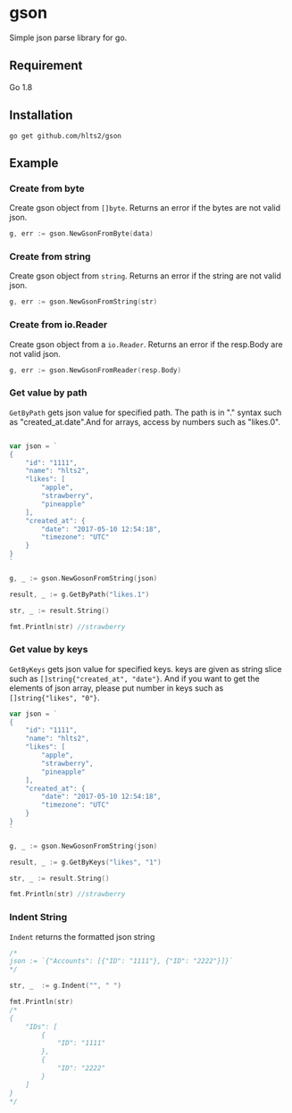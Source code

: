 # gson
Simple json parse library for go.

## Requirement
Go 1.8

## Installation
```shell
go get github.com/hlts2/gson
```
## Example

### Create from byte

Create gson object from `[]byte`. Returns an error if the bytes are not valid json.

```go
g, err := gson.NewGsonFromByte(data)
```

### Create from string

Create gson object from `string`. Returns an error if the string are not valid json.

```go
g, err := gson.NewGsonFromString(str)
```

### Create from io.Reader

Create gson object from a `io.Reader`. Returns an error if the resp.Body are not valid json.

```go
g, err := gson.NewGsonFromReader(resp.Body)
```

### Get value by path

`GetByPath` gets json value for specified path. The path is in "." syntax such as "created_at.date".And for arrays, access by numbers such as "likes.0".

```go

var json = `
{
    "id": "1111",
    "name": "hlts2",
    "likes": [
        "apple",
        "strawberry",
        "pineapple"
    ],
    "created_at": {
        "date": "2017-05-10 12:54:18",
        "timezone": "UTC"
    }
}
`

g, _ := gson.NewGosonFromString(json)

result, _ := g.GetByPath("likes.1")

str, _ := result.String()

fmt.Println(str) //strawberry

```

### Get value by keys

`GetByKeys` gets json value for specified keys. keys are given as string slice such as `[]string{"created_at", "date"}`. And if you want to get the elements of json array, please put number in keys such as `[]string{"likes", "0"}`.

```go
var json = `
{
    "id": "1111",
    "name": "hlts2",
    "likes": [
        "apple",
        "strawberry",
        "pineapple"
    ],
    "created_at": {
        "date": "2017-05-10 12:54:18",
        "timezone": "UTC"
    }
}
`

g, _ := gson.NewGosonFromString(json)

result, _ := g.GetByKeys("likes", "1")

str, _ := result.String()

fmt.Println(str) //strawberry

```

### Indent String

`Indent` returns the formatted json string

```go
/*
json := `{"Accounts": [{"ID": "1111"}, {"ID": "2222"}]}`
*/

str, _  := g.Indent("", " ")

fmt.Println(str)
/*
{
    "IDs": [
        {
            "ID": "1111"
        },
        {
            "ID": "2222"
        }
    ]
}
*/
```
